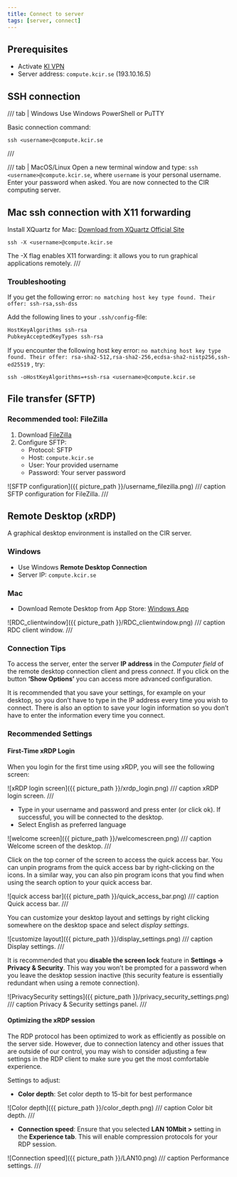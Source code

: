 ```yaml
---
title: Connect to server
tags: [server, connect]
---
```


## Prerequisites

- Activate [KI VPN](https://staff.ki.se/tools-and-support/it-and-telephony/tools-for-working-off-campus/vpn-service-ki-vpn)
- Server address: `compute.kcir.se` (193.10.16.5)

## SSH connection
/// tab | Windows
Use Windows PowerShell or PuTTY

Basic connection command:
  ```
  ssh <username>@compute.kcir.se
  ```
/// 

/// tab | MacOS/Linux
Open a new terminal window and type: `ssh <username>@compute.kcir.se`, where `username` is your personal username. Enter your password when asked. You are now connected to the CIR computing server.

## Mac ssh connection with X11 forwarding

Install XQuartz for Mac: [Download from XQuartz Official Site](https://www.xquartz.org/)

  ```
  ssh -X <username>@compute.kcir.se
  ```

The -X flag enables X11 forwarding: it allows you to run graphical applications remotely.
/// 

### Troubleshooting
If you get the following error:
`no matching host key type found. Their offer: ssh-rsa,ssh-dss`

Add the following lines to your `.ssh/config`-file:

```bash
HostKeyAlgorithms ssh-rsa
PubkeyAcceptedKeyTypes ssh-rsa
```

If you encounter the following host key error: 
`no matching host key type found. Their offer: rsa-sha2-512,rsa-sha2-256,ecdsa-sha2-nistp256,ssh-ed25519` , try:
  ```
  ssh -oHostKeyAlgorithms=+ssh-rsa <username>@compute.kcir.se
  ```

## File transfer (SFTP)

### Recommended tool: FileZilla
1. Download [FileZilla](https://filezilla-project.org/)
2. Configure SFTP:
    * Protocol: SFTP
    * Host: `compute.kcir.se`
    * User: Your provided username
    * Password: Your server password

![SFTP configuration]({{ picture_path }}/username_filezilla.png)
/// caption
SFTP configuration for FileZilla.
///

## Remote Desktop (xRDP)
A graphical desktop environment is installed on the CIR server. 
### Windows
- Use Windows **Remote Desktop Connection**
- Server IP: `compute.kcir.se`

### Mac
- Download Remote Desktop from App Store: [Windows App](https://apps.apple.com/us/app/windows-app/id1295203466?mt=12)

![RDC_clientwindow]({{ picture_path }}/RDC_clientwindow.png)
/// caption
RDC client window.
///


### Connection Tips
To access the server, enter the server **IP address** in the *Computer field* of the remote desktop connection client and press *connect*. 
If you click on the button **‘Show Options’** you can access more advanced configuration. 

It is recommended that you save your settings, for example on your desktop, so you don’t have to type in the IP address every time you wish to connect. 
There is also an option to save your login information so you don’t have to enter the information every time you connect.

### Recommended Settings

#### First-Time xRDP Login

When you login for the first time using xRDP, you will see the following screen:

![xRDP login screen]({{ picture_path }}/xrdp_login.png)
/// caption
xRDP login screen.
///
- Type in your username and password and press enter (or click ok). If successful, you will be connected to the desktop.
- Select English as preferred language

![welcome screen]({{ picture_path }}/welcomescreen.png)
/// caption
Welcome screen of the desktop. 
///

Click on the top corner of the screen to access the quick access bar. You can unpin programs from the quick access bar by right-clicking on the icons. 
In a similar way, you can also pin program icons that you find when using the search option to your quick access bar.

![quick access bar]({{ picture_path }}/quick_access_bar.png)
/// caption
Quick access bar.
///

You can customize your desktop layout and settings by right clicking somewhere on the desktop space and select *display settings*.

![customize layout]({{ picture_path }}/display_settings.png)
/// caption
Display settings.
///

It is recommended that you **disable the screen lock** feature in **Settings -> Privacy & Security**. 
This way you won’t be prompted for a password when you leave the desktop session inactive (this security feature is essentially redundant when using a remote connection).

![PrivacySecurity settings]({{ picture_path }}/privacy_security_settings.png)
/// caption
Privacy & Security settings panel.
///

#### Optimizing the xRDP session

The RDP protocol has been optimized to work as efficiently as possible on the server side. 
However, due to connection latency and other issues that are outside of our control, you may wish to consider adjusting 
a few settings in the RDP client to make sure you get the most comfortable experience.

Settings to adjust:
- **Color depth**: Set color depth to 15-bit for best performance

![Color depth]({{ picture_path }}/color_depth.png)
/// caption
Color bit depth.
///

- **Connection speed**: Ensure that you selected **LAN 10Mbit >** setting in the **Experience tab**. This will enable compression protocols for your RDP session.

![Connection speed]({{ picture_path }}/LAN10.png)
/// caption
Performance settings.
///